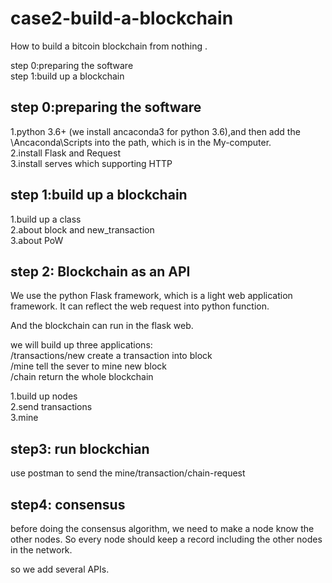 # case2-build-a-blockchain
How to build a bitcoin blockchain from nothing .

step 0:preparing the software  
step 1:build up a blockchain


step 0:preparing the software
---------------------------------
1.python 3.6+ (we install ancaconda3 for python 3.6),and then add the \Ancaconda\Scripts into the path, which is in the My-computer.  
2.install Flask and Request  
3.install serves which supporting HTTP

step 1:build up a blockchain
---------------------------------
1.build up a class  
2.about block and new_transaction  
3.about PoW  

step 2: Blockchain as an API
---------------------------------
We use the python Flask framework, which is a light web application framework. It can reflect the web request into python function. 

And the blockchain can run in the flask web.  

we will build up three applications:  
/transactions/new   create a transaction into block  
/mine               tell the sever to mine new block  
/chain              return the whole blockchain  

1.build up nodes  
2.send transactions  
3.mine  


step3: run blockchian
---------------------------------
use postman to send the mine/transaction/chain-request


step4: consensus
---------------------------------
before doing the consensus algorithm, we need to make a node know the other nodes. So every node should keep a record including the other nodes in the network.

so we add several APIs.







